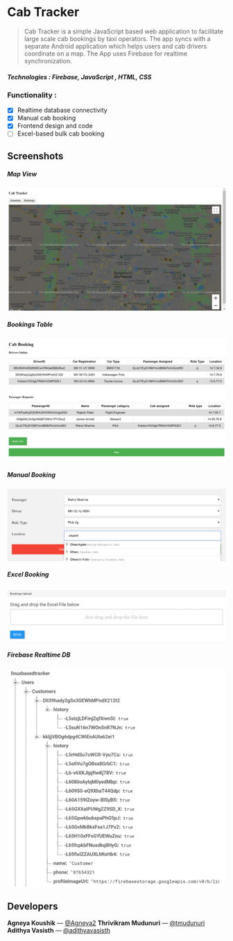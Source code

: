 # Cab Tracker 

> Cab Tracker is a simple JavaScript based web application to facilitate large scale cab bookings by taxi operators.
The app syncs with a separate Android application which helps users and cab drivers coordinate on a map. The App uses Firebase for realtime synchronization.
 
##### **Technologies** : Firebase, JavaScript , HTML, CSS

### Functionality :

 - [x] Realtime database connectivity
 - [x] Manual cab booking
 - [x] Frontend design and code
 - [ ] Excel-based bulk cab booking

## Screenshots
##### Map View
![Map View](https://raw.githubusercontent.com/tmudunuri/CabTracker/master/README/01_Map.PNG)
##### Bookings Table
![Bookings Table](https://raw.githubusercontent.com/tmudunuri/CabTracker/master/README/02_Bookings.PNG)

##### Manual Booking
![Manual Booking](https://raw.githubusercontent.com/tmudunuri/CabTracker/master/README/03_BookModal.PNG)

##### Excel Booking
![Excel Booking](https://raw.githubusercontent.com/tmudunuri/CabTracker/master/README/04_ExcelBook.PNG)

##### Firebase Realtime DB
![Firebase DB](https://raw.githubusercontent.com/tmudunuri/CabTracker/master/README/05_Firebase.PNG)

## Developers

**Agneya Koushik** — [@Agneya2](https://github.com/Agneya2)
**Thrivikram Mudunuri** — [@tmudunuri](https://github.com/tmudunuri)
**Adithya Vasisth** — [@adithyavasisth](https://github.com/adithyavasisth)
